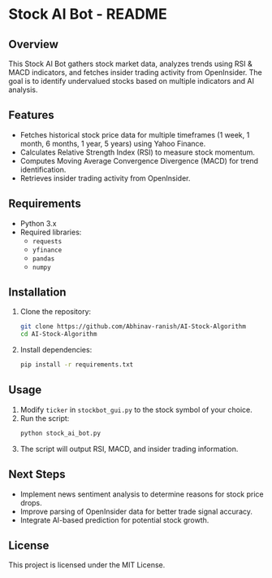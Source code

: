 # Stock AI Bot - README

## Overview
This Stock AI Bot gathers stock market data, analyzes trends using RSI & MACD indicators, and fetches insider trading activity from OpenInsider. The goal is to identify undervalued stocks based on multiple indicators and AI analysis.

## Features
- Fetches historical stock price data for multiple timeframes (1 week, 1 month, 6 months, 1 year, 5 years) using Yahoo Finance.
- Calculates Relative Strength Index (RSI) to measure stock momentum.
- Computes Moving Average Convergence Divergence (MACD) for trend identification.
- Retrieves insider trading activity from OpenInsider.

## Requirements
- Python 3.x
- Required libraries:
  - `requests`
  - `yfinance`
  - `pandas`
  - `numpy`

## Installation
1. Clone the repository:
   ```sh
   git clone https://github.com/Abhinav-ranish/AI-Stock-Algorithm
   cd AI-Stock-Algorithm
   ```
2. Install dependencies:
   ```sh
   pip install -r requirements.txt
   ```

## Usage
1. Modify `ticker` in `stockbot_gui.py` to the stock symbol of your choice.
2. Run the script:
   ```sh
   python stock_ai_bot.py
   ```
3. The script will output RSI, MACD, and insider trading information.

## Next Steps
- Implement news sentiment analysis to determine reasons for stock price drops.
- Improve parsing of OpenInsider data for better trade signal accuracy.
- Integrate AI-based prediction for potential stock growth.

## License
This project is licensed under the MIT License.

